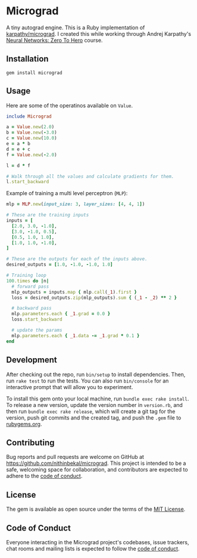 # Micrograd

A tiny autograd engine. This is a Ruby implementation of [karpathy/micrograd](https://github.com/karpathy/micrograd). I created this while working through Andrej Karpathy's [Neural Networks: Zero To Hero](https://karpathy.ai/zero-to-hero.html) course.

## Installation

```
gem install micrograd
```

## Usage

Here are some of the operatinos available on `Value`.


```ruby
include Micrograd

a = Value.new(2.0)
b = Value.new(-3.0)
c = Value.new(10.0)
e = a * b
d = e + c
f = Value.new(-2.0)

l = d * f

# Walk through all the values and calculate gradients for them.
l.start_backward
```

Example of training a multi level perceptron (`MLP`):


```ruby
mlp = MLP.new(input_size: 3, layer_sizes: [4, 4, 1])

# These are the training inputs
inputs = [
  [2.0, 3.0, -1.0],
  [3.0, -1.0, 0.5],
  [0.5, 1.0, 1.0],
  [1.0, 1.0, -1.0],
]

# These are the outputs for each of the inputs above.
desired_outputs = [1.0, -1.0, -1.0, 1.0]

# Training loop
100.times do |n|
  # forward pass
  mlp_outputs = inputs.map { mlp.call(_1).first }
  loss = desired_outputs.zip(mlp_outputs).sum { (_1 - _2) ** 2 }

  # backward pass
  mlp.parameters.each { _1.grad = 0.0 }
  loss.start_backward

  # update the params
  mlp.parameters.each { _1.data -= _1.grad * 0.1 }
end
```

## Development

After checking out the repo, run `bin/setup` to install dependencies. Then, run `rake test` to run the tests. You can also run `bin/console` for an interactive prompt that will allow you to experiment.

To install this gem onto your local machine, run `bundle exec rake install`. To release a new version, update the version number in `version.rb`, and then run `bundle exec rake release`, which will create a git tag for the version, push git commits and the created tag, and push the `.gem` file to [rubygems.org](https://rubygems.org).

## Contributing

Bug reports and pull requests are welcome on GitHub at https://github.com/nithinbekal/micrograd. This project is intended to be a safe, welcoming space for collaboration, and contributors are expected to adhere to the [code of conduct](https://github.com/nithinbekal/micrograd/blob/main/CODE_OF_CONDUCT.md).

## License

The gem is available as open source under the terms of the [MIT License](https://opensource.org/licenses/MIT).

## Code of Conduct

Everyone interacting in the Micrograd project's codebases, issue trackers, chat rooms and mailing lists is expected to follow the [code of conduct](https://github.com/nithinbekal/micrograd/blob/main/CODE_OF_CONDUCT.md).
